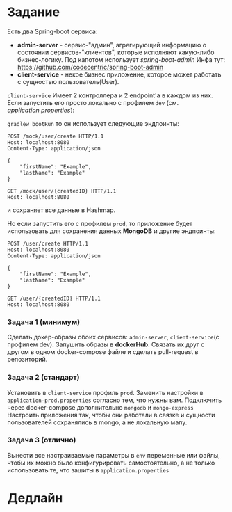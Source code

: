 # Задание
Есть два Spring-boot сервиса: 
* **admin-server** - сервис-"админ", агрегирующий информацию о состоянии сервисов-"клиентов", 
которые исполняют какую-либо бизнес-логику. Под капотом использует _spring-boot-admin_ Инфа тут: https://github.com/codecentric/spring-boot-admin
* **client-service** - некое бизнес приложение, которое может работать с сущностью пользователь(User). 

`client-service` Имеет 2 контроллера и 2 endpoint'a в каждом из них. 
Если запустить его просто локально с профилем `dev` (см. _application.properties_):

`gradlew bootRun` то он использует следующие эндпоинты:

```
POST /mock/user/create HTTP/1.1
Host: localhost:8080
Content-Type: application/json

{
    "firstName": "Example",
    "lastName": "Example"
}

GET /mock/user/{createdID} HTTP/1.1
Host: localhost:8080

```
и сохраняет все данные в Hashmap.

Но если запустить его с профилем `prod`, то приложение будет использовать для сохранения данных **MongoDB** и другие эндпоинты:
```
POST /user/create HTTP/1.1
Host: localhost:8080
Content-Type: application/json

{
    "firstName": "Example",
    "lastName": "Example"
}

GET /user/{createdID} HTTP/1.1
Host: localhost:8080

```
### Задача 1 (минимум)
Сделать докер-образы обоих сервисов: `admin-server`, `client-service`(с профилем dev). Запушить образы в **dockerHub**. 
Связать их друг с другом в одном docker-compose файле и сделать pull-request в репозиторий. 
### Задача 2 (стандарт)
Установить в `client-service` профиль `prod`. Заменить настройки в `application-prod.properties` согласно тем, что нужны вам. 
Подключить через docker-compose дополнительно `mongodb` и `mongo-express` 
Настроить приложения так, чтобы они работали в связке и сущности пользователей сохранялись в mongo, а не локальную мапу.
### Задача 3 (отлично)
Вынести все настраиваемые параметры в `env` переменные или файлы, чтобы их можно было конфигурировать самостоятельно, 
а не только использовать те, что зашиты в `application.properties`

# Дедлайн
